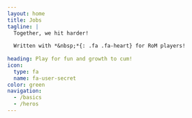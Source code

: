 ```yaml
---
layout: home
title: Jobs
tagline: |
  Together, we hit harder!
  
  Written with *&nbsp;*{: .fa .fa-heart} for RoM players!
  
heading: Play for fun and growth to cum!
icon:
  type: fa
  name: fa-user-secret
color: green
navigation:
  - /basics
  - /heros
---
```

